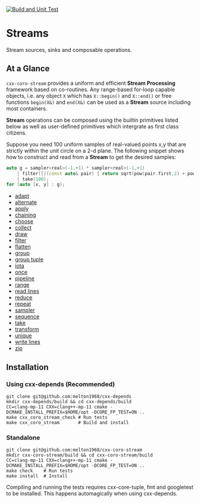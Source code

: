 [![Build and Unit Test](https://github.com/melton1968/cxx-coro-stream/actions/workflows/build.yaml/badge.svg)](https://github.com/melton1968/cxx-coro-stream/actions/workflows/build.yaml)

# Streams

Stream sources, sinks and composable operations.

## At a Glance

`cxx-coro-stream` provides a uniform and efficient **Stream Processing**
framework based on co-routines. Any range-based for-loop capable
objects, i.e. any object `X` which has `X::begin()` and `X::end()` or
free functions `begin(X&)` and `end(X&)` can be used as a **Stream**
source including most containers.

**Stream** operations can be composed using the builtin primitives
listed below as well as user-defined primitives which intergrate as
first class citizens.

Suppose you need 100 uniform samples of real-valued points x,y that
are strictly within the unit circle on a 2-d plane. The following
snippet shows how to construct and read from a **Stream** to get the
desired samples:

```C++
auto g = sampler<real>(-1,+1) * sampler<real>(-1,+1)
    | filter([](const auto& pair) { return sqrt(pow(pair.first,2) + pow(pair.second,2)) < 1; })
    | take(100);
for (auto [x, y] : g);
```

* [adapt]()
* [alternate]()
* [apply]()
* [chaining]()
* [choose]()
* [collect]()
* [draw]()
* [filter]()
* [flatten]()
* [group]()
* [group tuple]()
* [iota]()
* [once]()
* [pipeline]()
* [range]()
* [read lines]()
* [reduce]()
* [repeat]()
* [sampler]()
* [sequence]()
* [take]()
* [transform]()
* [unique]()
* [write lines]()
* [zip]()

## Installation

### Using cxx-depends (Recommended)

    git clone git@github.com:melton1968/cxx-depends
	mkdir cxx-depends/build && cd cxx-depends/build
    CC=clang-mp-11 CXX=clang++-mp-11 cmake -DCMAKE_INSTALL_PREFIX=$HOME/opt -DCORE_FP_TEST=ON ..
	make cxx_coro_stream_check # Run tests
	make cxx_coro_stream       # Build and install
	
### Standalone

	git clone git@github.com:melton1968/cxx-coro-stream
	mkdir cxx-coro-stream/build && cd cxx-coro-stream/build
    CC=clang-mp-11 CXX=clang++-mp-11 cmake -DCMAKE_INSTALL_PREFIX=$HOME/opt -DCORE_FP_TEST=ON ..
	make check    # Run tests
	make install  # Install
	
Compiling and running the tests requires cxx-core-tuple, fmt and googletest to be
installed. This happens automagically when using cxx-depends.
	
	
